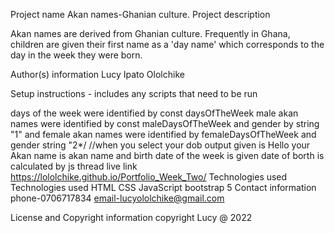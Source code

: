 Project name
Akan names-Ghanian culture.
Project description

Akan names are derived from Ghanian culture. Frequently in Ghana, children are given their first name as a 'day name' which corresponds to the day in the week they were born.

Author(s) information
Lucy Ipato Ololchike

Setup instructions - includes any scripts that need to be run

days of the week were identified by const daysOfTheWeek
male akan names were identified by const maleDaysOfTheWeek and gender by string "1" and female akan names were identified by femaleDaysOfTheWeek and gender string "2*/
//when you select your dob output given is Hello your Akan name is akan name and birth date of the week is given
date of borth is calculated by js thread
live link
https://lololchike.github.io/Portfolio_Week_Two/
Technologies used
Technologies used
 HTML
 CSS 
JavaScript 
bootstrap 5
Contact information
phone-0706717834
email-lucyololchike@gmail.com

License and Copyright information
copyright  Lucy @ 2022



